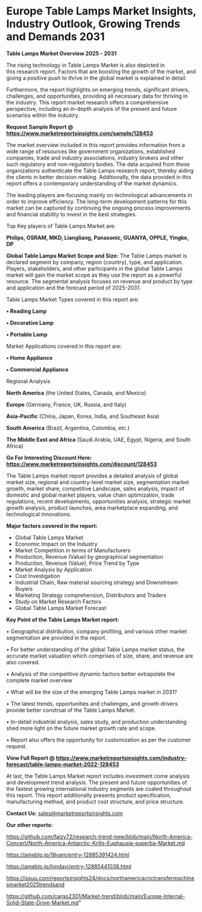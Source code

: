 # Europe Table Lamps Market Insights, Industry Outlook, Growing Trends and Demands 2031

<Strong> Table Lamps Market Overview 2025 - 2031</strong>

The rising technology in Table Lamps Market is also depicted in this research report. Factors that are boosting the growth of the market, and giving a positive push to thrive in the global market is explained in detail.

Furthermore, the report highlights on emerging trends, significant drivers, challenges, and opportunities, providing all necessary data for thriving in the industry. This report market research offers a comprehensive perspective, including an in-depth analysis of the present and future scenarios within the industry.

<strong>Request Sample Report @ <a href=https://www.marketreportsinsights.com/sample/128453>https://www.marketreportsinsights.com/sample/128453</a></strong>

The market overview included in this report provides information from a wide range of resources like government organizations, established companies, trade and industry associations, industry brokers and other such regulatory and non-regulatory bodies. The data acquired from these organizations authenticate the Table Lamps research report, thereby aiding the clients in better decision making. Additionally, the data provided in this report offers a contemporary understanding of the market dynamics.

The leading players are focusing mainly on technological advancements in order to improve efficiency. The long-term development patterns for this market can be captured by continuing the ongoing process improvements and financial stability to invest in the best strategies.

Top Key players of Table Lamps Market are:

<strong>Philips, OSRAM, MKD, Liangliang, Panasonic, GUANYA, OPPLE, Yingke, DP</strong>

<strong><b>Global Table Lamps Market Scope and Size:</b></strong>
The Table Lamps market is declared segment by company, region (country), type, and application. Players, stakeholders, and other participants in the global Table Lamps market will gain the market scope as they use the report as a powerful resource. The segmental analysis focuses on revenue and product by type and application and the forecast period of 2025-2031.

Table Lamps Market Types covered in this report are:

<strong>• Reading Lamp

• Decorative Lamp

• Portable Lamp</strong>

Market Applications covered in this report are:

<strong>• Home Appliance

• Commercial Appliance</strong> 

Regional Analysis

<strong>North America</strong> (the United States, Canada, and Mexico)

<strong>Europe</strong> (Germany, France, UK, Russia, and Italy)

<strong>Asia-Pacific</strong> (China, Japan, Korea, India, and Southeast Asia)

<strong>South America</strong> (Brazil, Argentina, Colombia, etc.)

<strong>The Middle East and Africa</strong> (Saudi Arabia, UAE, Egypt, Nigeria, and South Africa)

<strong>Go For Interesting Discount Here: <a href=https://www.marketreportsinsights.com/discount/128453>https://www.marketreportsinsights.com/discount/128453</a></strong>

The Table Lamps market report provides a detailed analysis of global market size, regional and country-level market size, segmentation market growth, market share, competitive Landscape, sales analysis, impact of domestic and global market players, value chain optimization, trade regulations, recent developments, opportunities analysis, strategic market growth analysis, product launches, area marketplace expanding, and technological innovations.

<strong><b>Major factors covered in the report:</b></strong>
<ul>
  <li>Global Table Lamps Market </li>
  <li>Economic Impact on the Industry</li>
  <li>Market Competition in terms of Manufacturers</li>
  <li>Production, Revenue (Value) by geographical segmentation</li>
  <li>Production, Revenue (Value), Price Trend by Type</li>
  <li>Market Analysis by Application</li>
  <li>Cost Investigation</li>
  <li>Industrial Chain, Raw material sourcing strategy and Downstream Buyers</li>
  <li>Marketing Strategy comprehension, Distributors and Traders</li>
  <li>Study on Market Research Factors</li>
  <li>Global Table Lamps Market Forecast</li>
</ul>

<strong><b>Key Point of the Table Lamps Market report:</b></strong>

• Geographical distribution, company profiling, and various other market segmentation are provided in the report.

• For better understanding of the global Table Lamps market status, the accurate market valuation which comprises of size, share, and revenue are also covered.

• Analysis of the competitive dynamic factors better extrapolate the complete market overview

• What will be the size of the emerging Table Lamps market in 2031?

• The latest trends, opportunities and challenges, and growth drivers provide better construal of the Table Lamps Market.

• In-detail industrial analysis, sales study, and production understanding shed more light on the future market growth rate and scope.

• Report also offers the opportunity for customization as per the customer request.

<strong><b>View Full Report @ <a href=https://www.marketreportsinsights.com/industry-forecast/table-lamps-market-2022-128453>https://www.marketreportsinsights.com/industry-forecast/table-lamps-market-2022-128453</a></b></strong>


At last, the Table Lamps Market report includes investment come analysis and development trend analysis. The present and future opportunities of the fastest growing international industry segments are coated throughout this report. This report additionally presents product specification, manufacturing method, and product cost structure, and price structure.

<strong>Contact Us:</strong>
sales@marketreportsinsights.com

<strong>Our other reports:</strong>

<a href=https://github.com/faizy72/research-trend-new/blob/main/North-America-Concert/North-America-Antarctic-Krills-Euphausia-superba-Market.md>https://github.com/faizy72/research-trend-new/blob/main/North-America-Concert/North-America-Antarctic-Krills-Euphausia-superba-Market.md</a>

<a href=https://ameblo.jp/18yam/entry-12885391424.html>https://ameblo.jp/18yam/entry-12885391424.html</a>

<a href=https://ameblo.jp/hindavi/entry-12885441038.html>https://ameblo.jp/hindavi/entry-12885441038.html</a>

<a href=https://issuu.com/reportsinsights24/docs/northamericacnctransfermachinesmarket2025trendsand>https://issuu.com/reportsinsights24/docs/northamericacnctransfermachinesmarket2025trendsand</a>

<a href=https://github.com/cargo2301/Market-trend/blob/main/Europe-Internal-Solid-State-Drive-Market.md>https://github.com/cargo2301/Market-trend/blob/main/Europe-Internal-Solid-State-Drive-Market.md</a>"
